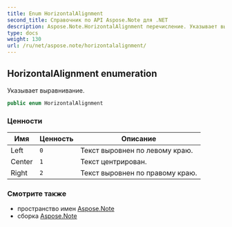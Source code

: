 ```yaml
---
title: Enum HorizontalAlignment
second_title: Справочник по API Aspose.Note для .NET
description: Aspose.Note.HorizontalAlignment перечисление. Указывает выравнивание.
type: docs
weight: 130
url: /ru/net/aspose.note/horizontalalignment/
---
```

## HorizontalAlignment enumeration

Указывает выравнивание.

```csharp
public enum HorizontalAlignment
```

### Ценности

| Имя | Ценность | Описание |
| --- | --- | --- |
| Left | `0` | Текст выровнен по левому краю. |
| Center | `1` | Текст центрирован. |
| Right | `2` | Текст выровнен по правому краю. |

### Смотрите также

* пространство имен [Aspose.Note](../../aspose.note/)
* сборка [Aspose.Note](../../)


